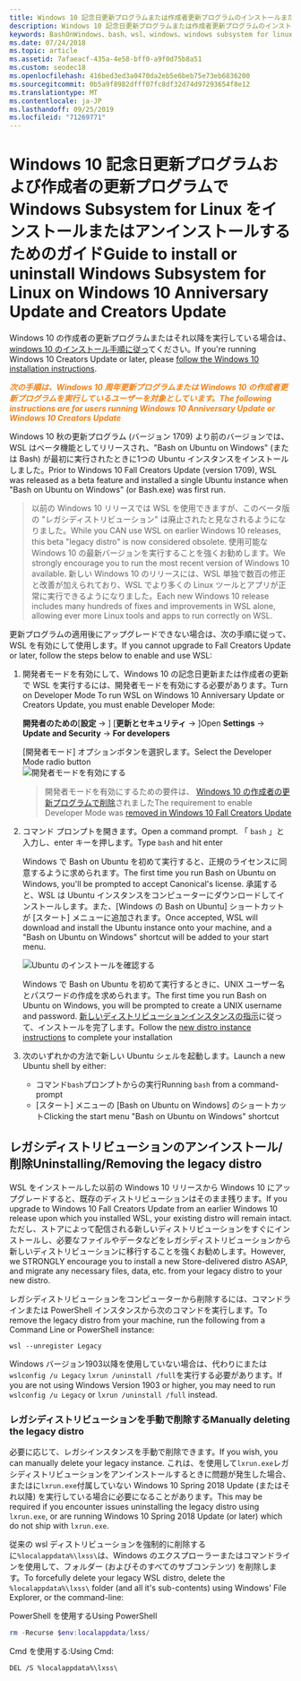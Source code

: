 ```yaml
---
title: Windows 10 記念日更新プログラムまたは作成者更新プログラムのインストールまたは削除
description: Windows 10 記念日更新プログラムまたは作成者更新プログラムのインストールとインストール解除の手順 (従来のベータディストリビューション)
keywords: BashOnWindows、bash、wsl、windows、windows subsystem for linux、windowssubsystem、ubuntu、debian、suse、windows 10、legacy、beta、install、remove、uninstall、un/install、delete、deprecated
ms.date: 07/24/2018
ms.topic: article
ms.assetid: 7afaeacf-435a-4e58-bff0-a9f0d75b8a51
ms.custom: seodec18
ms.openlocfilehash: 416bed3ed3a0470da2eb5e6beb75e73eb6836200
ms.sourcegitcommit: 0b5a9f8982dfff07fc8df32d74d97293654f8e12
ms.translationtype: MT
ms.contentlocale: ja-JP
ms.lasthandoff: 09/25/2019
ms.locfileid: "71269771"
---
```

# <a name="guide-to-install-or-uninstall-windows-subsystem-for-linux-on-windows-10-anniversary-update-and-creators-update"></a><span data-ttu-id="3b2e2-104">Windows 10 記念日更新プログラムおよび作成者の更新プログラムで Windows Subsystem for Linux をインストールまたはアンインストールするためのガイド</span><span class="sxs-lookup"><span data-stu-id="3b2e2-104">Guide to install or uninstall Windows Subsystem for Linux on Windows 10 Anniversary Update and Creators Update</span></span> 

<span data-ttu-id="3b2e2-105">Windows 10 の作成者の更新プログラムまたはそれ以降を実行している場合は、 [windows 10 のインストール手順に従っ](install-win10.md)てください。</span><span class="sxs-lookup"><span data-stu-id="3b2e2-105">If you're running Windows 10 Creators Update or later, please [follow the Windows 10 installation instructions](install-win10.md).</span></span>

<span data-ttu-id="3b2e2-106"><strong><em><span style="color: #f28014">次の手順は、Windows 10 周年更新プログラムまたは Windows 10 の作成者更新プログラムを実行しているユーザーを対象としています。</span></em></strong></span><span class="sxs-lookup"><span data-stu-id="3b2e2-106"><strong><em><span style="color: #f28014">The following instructions are for users running Windows 10 Anniversary Update or Windows 10 Creators Update</span></em></strong></span></span>

<span data-ttu-id="3b2e2-107">Windows 10 秋の更新プログラム (バージョン 1709) より前のバージョンでは、WSL はベータ機能としてリリースされ、"Bash on Ubuntu on Windows" (または Bash) が最初に実行されたときに1つの Ubuntu インスタンスをインストールしました。</span><span class="sxs-lookup"><span data-stu-id="3b2e2-107">Prior to Windows 10 Fall Creators Update (version 1709), WSL was released as a beta feature and installed a single Ubuntu instance when "Bash on Ubuntu on Windows" (or Bash.exe) was first run.</span></span>

> <span data-ttu-id="3b2e2-108">以前の Windows 10 リリースでは WSL を使用できますが、このベータ版の "レガシディストリビューション" は廃止されたと見なされるようになりました。</span><span class="sxs-lookup"><span data-stu-id="3b2e2-108">While you CAN use WSL on earlier Windows 10 releases, this beta "legacy distro" is now considered obsolete.</span></span> <span data-ttu-id="3b2e2-109">使用可能な Windows 10 の最新バージョンを実行することを強くお勧めします。</span><span class="sxs-lookup"><span data-stu-id="3b2e2-109">We strongly encourage you to run the most recent version of Windows 10 available.</span></span> <span data-ttu-id="3b2e2-110">新しい Windows 10 のリリースには、WSL 単独で数百の修正と改善が加えられており、WSL でより多くの Linux ツールとアプリが正常に実行できるようになりました。</span><span class="sxs-lookup"><span data-stu-id="3b2e2-110">Each new Windows 10 release includes many hundreds of fixes and improvements in WSL alone, allowing ever more Linux tools and apps to run correctly on WSL.</span></span>

<span data-ttu-id="3b2e2-111">更新プログラムの適用後にアップグレードできない場合は、次の手順に従って、WSL を有効にして使用します。</span><span class="sxs-lookup"><span data-stu-id="3b2e2-111">If you cannot upgrade to Fall Creators Update or later, follow the steps below to enable and use WSL:</span></span>

1. <span data-ttu-id="3b2e2-112">開発者モードを有効にして、Windows 10 の記念日更新または作成者の更新で WSL を実行するには、開発者モードを有効にする必要があります。</span><span class="sxs-lookup"><span data-stu-id="3b2e2-112">Turn on Developer Mode  To run WSL on Windows 10 Anniversary Update or Creators Update, you must enable Developer Mode:</span></span>

    <span data-ttu-id="3b2e2-113">**開発者のための**[**設定** -> ] [**更新とセキュリティ** -> ]</span><span class="sxs-lookup"><span data-stu-id="3b2e2-113">Open **Settings** -> **Update and Security** -> **For developers**</span></span>

    <span data-ttu-id="3b2e2-114">[開発者モード] オプションボタンを選択します。</span><span class="sxs-lookup"><span data-stu-id="3b2e2-114">Select the Developer Mode radio button</span></span>  
    ![開発者モードを有効にする](media/updateAndSecurity.png)

    > <span data-ttu-id="3b2e2-116">開発者モードを有効にするための要件は、 [Windows 10 の作成者の更新プログラムで削除](https://blogs.msdn.microsoft.com/commandline/2017/06/08/developer-mode-no-longer-required-for-windows-subsystem-for-linux/)されました</span><span class="sxs-lookup"><span data-stu-id="3b2e2-116">The requirement to enable Developer Mode was [removed in Windows 10 Fall Creators Update](https://blogs.msdn.microsoft.com/commandline/2017/06/08/developer-mode-no-longer-required-for-windows-subsystem-for-linux/)</span></span>

1. <span data-ttu-id="3b2e2-117">コマンド プロンプトを開きます。</span><span class="sxs-lookup"><span data-stu-id="3b2e2-117">Open a command prompt.</span></span>  <span data-ttu-id="3b2e2-118">「 `bash` 」と入力し、enter キーを押します。</span><span class="sxs-lookup"><span data-stu-id="3b2e2-118">Type `bash` and hit enter</span></span>

    <span data-ttu-id="3b2e2-119">Windows で Bash on Ubuntu を初めて実行すると、正規のライセンスに同意するように求められます。</span><span class="sxs-lookup"><span data-stu-id="3b2e2-119">The first time you run Bash on Ubuntu on Windows, you'll be prompted to accept Canonical's license.</span></span> <span data-ttu-id="3b2e2-120">承諾すると、WSL は Ubuntu インスタンスをコンピューターにダウンロードしてインストールします。また、[Windows の Bash on Ubuntu] ショートカットが [スタート] メニューに追加されます。</span><span class="sxs-lookup"><span data-stu-id="3b2e2-120">Once accepted, WSL will download and install the Ubuntu instance onto your machine, and a "Bash on Ubuntu on Windows" shortcut will be added to your start menu.</span></span>

    ![Ubuntu のインストールを確認する](media/bashShellInstall.png)

    <span data-ttu-id="3b2e2-122">Windows で Bash on Ubuntu を初めて実行するときに、UNIX ユーザー名とパスワードの作成を求められます。</span><span class="sxs-lookup"><span data-stu-id="3b2e2-122">The first time you run Bash on Ubuntu on Windows, you will be prompted to create a UNIX username and password.</span></span> <span data-ttu-id="3b2e2-123">[新しいディストリビューションインスタンスの指示](initialize-distro.md)に従って、インストールを完了します。</span><span class="sxs-lookup"><span data-stu-id="3b2e2-123">Follow the [new distro instance instructions](initialize-distro.md) to complete your installation</span></span>

1. <span data-ttu-id="3b2e2-124">次のいずれかの方法で新しい Ubuntu シェルを起動します。</span><span class="sxs-lookup"><span data-stu-id="3b2e2-124">Launch a new Ubuntu shell by either:</span></span>
    * <span data-ttu-id="3b2e2-125">コマンド`bash`プロンプトからの実行</span><span class="sxs-lookup"><span data-stu-id="3b2e2-125">Running `bash` from a command-prompt</span></span>
    * <span data-ttu-id="3b2e2-126">[スタート] メニューの [Bash on Ubuntu on Windows] のショートカット</span><span class="sxs-lookup"><span data-stu-id="3b2e2-126">Clicking the start menu "Bash on Ubuntu on Windows" shortcut</span></span>

    
## <a name="uninstallingremoving-the-legacy-distro"></a><span data-ttu-id="3b2e2-127">レガシディストリビューションのアンインストール/削除</span><span class="sxs-lookup"><span data-stu-id="3b2e2-127">Uninstalling/Removing the legacy distro</span></span>
<span data-ttu-id="3b2e2-128">WSL をインストールした以前の Windows 10 リリースから Windows 10 にアップグレードすると、既存のディストリビューションはそのまま残ります。</span><span class="sxs-lookup"><span data-stu-id="3b2e2-128">If you upgrade to Windows 10 Fall Creators Update from an earlier Windows 10 release upon which you installed WSL, your existing distro will remain intact.</span></span> <span data-ttu-id="3b2e2-129">ただし、ストアによって配信される新しいディストリビューションをすぐにインストールし、必要なファイルやデータなどをレガシディストリビューションから新しいディストリビューションに移行することを強くお勧めします。</span><span class="sxs-lookup"><span data-stu-id="3b2e2-129">However, we STRONGLY encourage you to install a new Store-delivered distro ASAP, and migrate any necessary files, data, etc. from your legacy distro to your new distro.</span></span>

<span data-ttu-id="3b2e2-130">レガシディストリビューションをコンピューターから削除するには、コマンドラインまたは PowerShell インスタンスから次のコマンドを実行します。</span><span class="sxs-lookup"><span data-stu-id="3b2e2-130">To remove the legacy distro from your machine, run the following from a Command Line or PowerShell instance:</span></span>

```console
wsl --unregister Legacy
```

<span data-ttu-id="3b2e2-131">Windows バージョン1903以降を使用していない場合は、代わりにまたは`wslconfig /u Legacy` `lxrun /uninstall /full`を実行する必要があります。</span><span class="sxs-lookup"><span data-stu-id="3b2e2-131">If you are not using Windows Version 1903 or higher, you may need to run `wslconfig /u Legacy` or `lxrun /uninstall /full` instead.</span></span> 

### <a name="manually-deleting-the-legacy-distro"></a><span data-ttu-id="3b2e2-132">レガシディストリビューションを手動で削除する</span><span class="sxs-lookup"><span data-stu-id="3b2e2-132">Manually deleting the legacy distro</span></span>
<span data-ttu-id="3b2e2-133">必要に応じて、レガシインスタンスを手動で削除できます。</span><span class="sxs-lookup"><span data-stu-id="3b2e2-133">If you wish, you can manually delete your legacy instance.</span></span> <span data-ttu-id="3b2e2-134">これは、を使用して`lxrun.exe`レガシディストリビューションをアンインストールするときに問題が発生した場合、またはに`lxrun.exe`付属していない Windows 10 Spring 2018 Update (またはそれ以降) を実行している場合に必要になることがあります。</span><span class="sxs-lookup"><span data-stu-id="3b2e2-134">This may be required if you encounter issues uninstalling the legacy distro using `lxrun.exe`, or are running Windows 10 Spring 2018 Update (or later) which do not ship with `lxrun.exe`.</span></span>

<span data-ttu-id="3b2e2-135">従来の wsl ディストリビューションを強制的に削除するに`%localappdata%\lxss\`は、Windows のエクスプローラーまたはコマンドラインを使用して、フォルダー (およびそのすべてのサブコンテンツ) を削除します。</span><span class="sxs-lookup"><span data-stu-id="3b2e2-135">To forcefully delete your legacy WSL distro, delete the `%localappdata%\lxss\` folder (and all it's sub-contents) using Windows' File Explorer, or the command-line:</span></span>

<span data-ttu-id="3b2e2-136">PowerShell を使用する</span><span class="sxs-lookup"><span data-stu-id="3b2e2-136">Using PowerShell</span></span>
```powershell
rm -Recurse $env:localappdata/lxss/
```

<span data-ttu-id="3b2e2-137">Cmd を使用する:</span><span class="sxs-lookup"><span data-stu-id="3b2e2-137">Using Cmd:</span></span>
```console
DEL /S %localappdata%\lxss\
```
